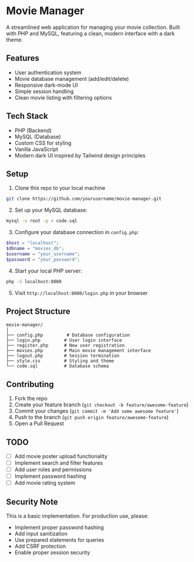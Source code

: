 # Movie Manager

A streamlined web application for managing your movie collection. Built with PHP and MySQL, featuring a clean, modern interface with a dark theme.

## Features

- User authentication system
- Movie database management (add/edit/delete)
- Responsive dark-mode UI
- Simple session handling
- Clean movie listing with filtering options

## Tech Stack

- PHP (Backend)
- MySQL (Database)
- Custom CSS for styling
- Vanilla JavaScript
- Modern dark UI inspired by Tailwind design principles

## Setup

1. Clone this repo to your local machine
```bash
git clone https://github.com/yourusername/movie-manager.git
```

2. Set up your MySQL database:
```bash
mysql -u root -p < code.sql
```

3. Configure your database connection in `config.php`:
```php
$host = "localhost";
$dbname = "movies_db";
$username = "your_username";
$password = "your_password";
```

4. Start your local PHP server:
```bash
php -S localhost:8000
```

5. Visit `http://localhost:8000/login.php` in your browser

## Project Structure

```
movie-manager/
│
├── config.php         # Database configuration
├── login.php         # User login interface
├── register.php      # New user registration
├── movies.php        # Main movie management interface
├── logout.php        # Session termination
├── style.css         # Styling and theme
└── code.sql          # Database schema
```

## Contributing

1. Fork the repo
2. Create your feature branch (`git checkout -b feature/awesome-feature`)
3. Commit your changes (`git commit -m 'Add some awesome feature'`)
4. Push to the branch (`git push origin feature/awesome-feature`)
5. Open a Pull Request

## TODO

- [ ] Add movie poster upload functionality
- [ ] Implement search and filter features
- [ ] Add user roles and permissions
- [ ] Implement password hashing
- [ ] Add movie rating system

## Security Note

This is a basic implementation. For production use, please:
- Implement proper password hashing
- Add input sanitization
- Use prepared statements for queries
- Add CSRF protection
- Enable proper session security
